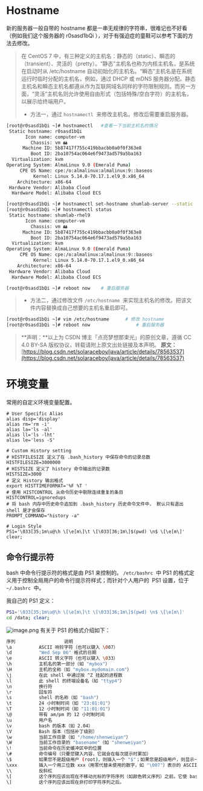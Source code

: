 # Hostname

新的服务器一般自带的 hostname 都是一串无规律的字符串，很难记也不好看（例如我们这个服务器的 r0sasd1bQi ），对于有强迫症的童鞋可以参考下面的方法去修改。

> 在 CentOS 7 中，有三种定义的主机名：静态的（static）、瞬态的（transient）、灵活的（pretty）。“静态”主机名也称为内核主机名，是系统在启动时从 /etc/hostname 自动初始化的主机名。“瞬态”主机名是在系统运行时临时分配的主机名，例如，通过 DHCP 或 mDNS 服务器分配。静态主机名和瞬态主机名都遵从作为互联网域名同样的字符限制规则。而另一方面，“灵活”主机名则允许使用自由形式（包括特殊/空白字符）的主机名，以展示给终端用户。
>
> - 方法一，通过 `hostnamectl`  来修改主机名。修改后需要重启服务器。

```bash
[root@r0sasd1bQi ~]# hostnamectl   #查看一下当前主机名的情况
 Static hostname: r0sasd1bQi
       Icon name: computer-vm
         Chassis: vm 🖴
      Machine ID: 5b87417f755c419bbacbb0a0f0f363e8
         Boot ID: 2ba10754ac064e6f9473ad579a5ba163
  Virtualization: kvm
Operating System: AlmaLinux 9.0 (Emerald Puma)
     CPE OS Name: cpe:/o:almalinux:almalinux:9::baseos
          Kernel: Linux 5.14.0-70.17.1.el9_0.x86_64
    Architecture: x86-64
 Hardware Vendor: Alibaba Cloud
  Hardware Model: Alibaba Cloud ECS

[root@r0sasd1bQi ~]# hostnamectl set-hostname shumlab-server --static
[root@r0sasd1bQi ~]# hostnamectl status
 Static hostname: shumlab-rhel9
       Icon name: computer-vm
         Chassis: vm 🖴
      Machine ID: 5b87417f755c419bbacbb0a0f0f363e8
         Boot ID: 2ba10754ac064e6f9473ad579a5ba163
  Virtualization: kvm
Operating System: AlmaLinux 9.0 (Emerald Puma)
     CPE OS Name: cpe:/o:almalinux:almalinux:9::baseos
          Kernel: Linux 5.14.0-70.17.1.el9_0.x86_64
    Architecture: x86-64
 Hardware Vendor: Alibaba Cloud
  Hardware Model: Alibaba Cloud ECS

[root@r0sasd1bQi ~]# reboot now    # 重启服务器
```

> - 方法二，通过修改文件 `/etc/hostname`  来实现主机名的修改。把该文件内容替换成自己想要的主机名重启即可。

```bash
[root@r0sasd1bQi ~]# vim /etc/hostname		# 修改 hostname
[root@r0sasd1bQi ~]# reboot now    				# 重启服务器
```

> **声明：**以上为 CSDN 博主「点亮梦想那束光」的原创文章，遵循 CC 4.0 BY-SA 版权协议，转载请附上原文出处链接及本声明。
> **原文：**[https://blog.csdn.net/solaraceboy/java/article/details/78563537](https://blog.csdn.net/solaraceboy/java/article/details/78563537)

# 环境变量

常用的自定义环境变量配置。

```
# User Specific Alias
alias disp='display'
alias rm='rm -i'
alias la='ls -al'
alias ll='ls -lht'
alias le='less -S'

# Custom History setting
# HISTFILESIZE 定义了在 .bash_history 中保存命令的记录总数
HISTFILESIZE=3000000
# HISTSIZE 定义了 history 命令输出的记录数
HISTSIZE=3000
# 定义 History 输出格式
export HISTTIMEFORMAT='%F %T '
# 使用 HISTCONTROL 从命令历史中剔除连续重复的条目
HISTCONTROL=ignoredups
# 将 bash 内存中历史命令追加到 .bash_history 历史命令文件中， 默认只有退出 shell 是才会保存
PROMPT_COMMAND="history -a"

# Login Style
PS1='\033[35;1m\u@\h \[\e[m\]\t \[\033[36;1m\]$(pwd) \n$ \[\e[m\]'
clear;
```

## 命令行提示符

bash 中命令行提示符的格式是由 PS1 来控制的。 `/etc/bashrc`  中 PS1 的格式定义用于控制全局用户的命令行提示符样式；而针对个人用户的  PS1 设置，位于 `~/.bashrc`  中。

我自己的 PS1 定义：

```bash
PS1='\033[35;1m\u@\h \[\e[m\]\t \[\033[36;1m\]$(pwd) \n$ \[\e[m\]'
cd /data; clear;
```

![image.png](https://cdn.nlark.com/yuque/0/2022/png/126032/1660793230828-397b5ef6-aa30-4938-ac6a-8199de4709c4.png#clientId=u60b54abe-7590-4&from=paste&height=244&id=uceeb95d3&originHeight=244&originWidth=949&originalType=binary&ratio=1&rotation=0&showTitle=false&size=27917&status=done&style=none&taskId=uda9c7f0d-0247-4798-afe9-cedae415775&title=&width=949)
有关于 PS1 的格式介绍如下：

```bash
序列					说明
\a			ASCII 响铃字符（也可以键入 \007）
\d			"Wed Sep 06" 格式的日期
\e			ASCII 转义字符（也可以键入 \033）
\h			主机名的第一部分（如 "mybox"）
\H			主机的全称（如 "mybox.mydomain.com"）
\j			在此 shell 中通过按 ^Z 挂起的进程数
\l			此 shell 的终端设备名（如 "ttyp4"）
\n			换行符
\r			回车符
\s			shell 的名称（如 "bash"）
\t			24 小时制时间（如 "23:01:01"）
\T			12 小时制时间（如 "11:01:01"）
\@			带有 am/pm 的 12 小时制时间
\u			用户名
\v			bash 的版本（如 2.04）
\V			Bash 版本（包括补丁级别）
\w			当前工作目录（如 "/home/shenweiyan"）
\W			当前工作目录的 "basename"（如 "shenweiyan"）
\!			当前命令在历史缓冲区中的位置
\#			命令编号（只要您键入内容，它就会在每次提示时累加）
\$			如果您不是超级用户 (root)，则插入一个 "$"；如果您是超级用户，则显示一个 "#"
\xxx		插入一个用三位数 xxx（用零代替未使用的数字，如 "\007"）表示的 ASCII 字符
\\			反斜杠
\[			这个序列应该出现在不移动光标的字符序列（如颜色转义序列）之前。它使 bash 能够正确计算自动换行。
\]			这个序列应该出现在非打印字符序列之后。
```

